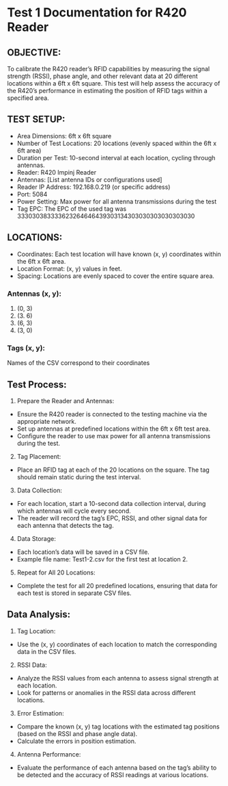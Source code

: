 # Test 1 Documentation for R420 Reader

## OBJECTIVE:
To calibrate the R420 reader’s RFID capabilities by measuring the signal strength (RSSI), phase angle, and other relevant data at 20 different locations within a 6ft x 6ft square. This test will help assess the accuracy of the R420’s performance in estimating the position of RFID tags within a specified area.

## TEST SETUP:
- Area Dimensions: 6ft x 6ft square
- Number of Test Locations: 20 locations (evenly spaced within the 6ft x 6ft area)
- Duration per Test: 10-second interval at each location, cycling through antennas.
- Reader: R420 Impinj Reader
- Antennas: [List antenna IDs or configurations used]
- Reader IP Address: 192.168.0.219 (or specific address)
- Port: 5084
- Power Setting: Max power for all antenna transmissions during the test
- Tag EPC: The EPC of the used tag was 333030383333623264646439303134303030303030303030

## LOCATIONS:
- Coordinates: Each test location will have known (x, y) coordinates within the 6ft x 6ft area.
- Location Format: (x, y) values in feet.
- Spacing: Locations are evenly spaced to cover the entire square area.

### Antennas (x, y):
1. (0, 3)
2. (3. 6)
3. (6, 3)
4. (3, 0)

### Tags (x, y):
Names of the CSV correspond to their coordinates


## Test Process:
1. Prepare the Reader and Antennas:
- Ensure the R420 reader is connected to the testing machine via the appropriate network.
- Set up antennas at predefined locations within the 6ft x 6ft test area.
- Configure the reader to use max power for all antenna transmissions during the test.
2. Tag Placement:
- Place an RFID tag at each of the 20 locations on the square. The tag should remain static during the test interval.
3. Data Collection:
- For each location, start a 10-second data collection interval, during which antennas will cycle every second.
- The reader will record the tag’s EPC, RSSI, and other signal data for each antenna that detects the tag.
4. Data Storage:
- Each location’s data will be saved in a CSV file.
- Example file name: Test1-2.csv for the first test at location 2.
5. Repeat for All 20 Locations:
- Complete the test for all 20 predefined locations, ensuring that data for each test is stored in separate CSV files.

## Data Analysis:
1. Tag Location:
- Use the (x, y) coordinates of each location to match the corresponding data in the CSV files.
2. RSSI Data:
- Analyze the RSSI values from each antenna to assess signal strength at each location.
- Look for patterns or anomalies in the RSSI data across different locations.
3. Error Estimation:
- Compare the known (x, y) tag locations with the estimated tag positions (based on the RSSI and phase angle data).
- Calculate the errors in position estimation.
4. Antenna Performance:
- Evaluate the performance of each antenna based on the tag’s ability to be detected and the accuracy of RSSI readings at various locations.

